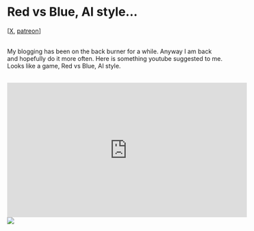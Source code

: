# Red vs Blue, AI style...

<div class="container">
[<a href="https://twitter.com/lcordier_x" target="_blank">X</a>,
<a href="https://www.patreon.com/louiscordier" target="_blank">patreon</a>]
</div>
<br/>

My blogging has been on the back burner for a while. Anyway I am back and hopefully
do it more often. Here is something youtube suggested to me. Looks like a game, Red vs Blue, AI style.
<br/><br/>

<iframe width="560" height="315" src="https://www.youtube.com/embed/EMyAGuHnDHk?si=2eATH0K06q1PeI_1" title="YouTube video player" frameborder="0" allow="accelerometer; autoplay; clipboard-write; encrypted-media; gyroscope; picture-in-picture; web-share" referrerpolicy="strict-origin-when-cross-origin" allowfullscreen></iframe>


<img src="https://louiscordier.com/fin.jpg?blog=20240914">
